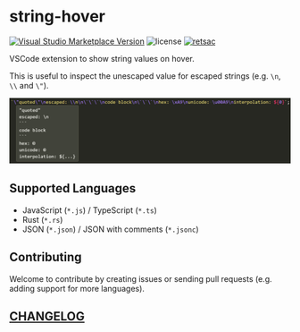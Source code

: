 # string-hover

[![Visual Studio Marketplace Version](https://img.shields.io/visual-studio-marketplace/v/DiscreteTom.string-hover?style=flat-square)](https://marketplace.visualstudio.com/items?itemName=DiscreteTom.string-hover)
![license](https://img.shields.io/github/license/DiscreteTom/string-hover?style=flat-square)
[![retsac](https://img.shields.io/badge/built_with-retsac-blue?style=flat-square)](https://github.com/DiscreteTom/retsac)

VSCode extension to show string values on hover.

This is useful to inspect the unescaped value for escaped strings (e.g. `\n`, `\\` and `\"`).

![example](img/ts.png)

## Supported Languages

- JavaScript (`*.js`) / TypeScript (`*.ts`)
- Rust (`*.rs`)
- JSON (`*.json`) / JSON with comments (`*.jsonc`)

## Contributing

Welcome to contribute by creating issues or sending pull requests (e.g. adding support for more languages).

## [CHANGELOG](https://github.com/DiscreteTom/string-hover/blob/main/CHANGELOG.md)
